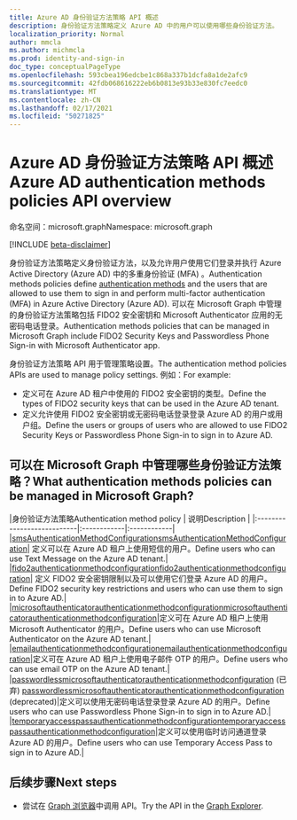 ```yaml
---
title: Azure AD 身份验证方法策略 API 概述
description: 身份验证方法策略定义 Azure AD 中的用户可以使用哪些身份验证方法。
localization_priority: Normal
author: mmcla
ms.author: michmcla
ms.prod: identity-and-sign-in
doc_type: conceptualPageType
ms.openlocfilehash: 593cbea196edcbe1c868a337b1dcfa8a1de2afc9
ms.sourcegitcommit: 42fdb068616222eb6b0813e93b33e830fc7eedc0
ms.translationtype: MT
ms.contentlocale: zh-CN
ms.lasthandoff: 02/17/2021
ms.locfileid: "50271825"
---
```

# <a name="azure-ad-authentication-methods-policies-api-overview"></a><span data-ttu-id="ae144-103">Azure AD 身份验证方法策略 API 概述</span><span class="sxs-lookup"><span data-stu-id="ae144-103">Azure AD authentication methods policies API overview</span></span>

<span data-ttu-id="ae144-104">命名空间：microsoft.graph</span><span class="sxs-lookup"><span data-stu-id="ae144-104">Namespace: microsoft.graph</span></span>

[!INCLUDE [beta-disclaimer](../../includes/beta-disclaimer.md)]

<span data-ttu-id="ae144-105">身份验证方法策略定义[](/azure/active-directory/authentication/concept-authentication-methods)身份验证方法，以及允许用户使用它们登录并执行 Azure Active Directory (Azure AD) 中的多重身份验证 (MFA) 。</span><span class="sxs-lookup"><span data-stu-id="ae144-105">Authentication methods policies define [authentication methods](/azure/active-directory/authentication/concept-authentication-methods) and the users that are allowed to use them to sign in and perform multi-factor authentication (MFA) in Azure Active Directory (Azure AD).</span></span> <span data-ttu-id="ae144-106">可以在 Microsoft Graph 中管理的身份验证方法策略包括 FIDO2 安全密钥和 Microsoft Authenticator 应用的无密码电话登录。</span><span class="sxs-lookup"><span data-stu-id="ae144-106">Authentication methods policies that can be managed in Microsoft Graph include FIDO2 Security Keys and Passwordless Phone Sign-in with Microsoft Authenticator app.</span></span>

<span data-ttu-id="ae144-107">身份验证方法策略 API 用于管理策略设置。</span><span class="sxs-lookup"><span data-stu-id="ae144-107">The authentication method policies APIs are used to manage policy settings.</span></span> <span data-ttu-id="ae144-108">例如：</span><span class="sxs-lookup"><span data-stu-id="ae144-108">For example:</span></span>

* <span data-ttu-id="ae144-109">定义可在 Azure AD 租户中使用的 FIDO2 安全密钥的类型。</span><span class="sxs-lookup"><span data-stu-id="ae144-109">Define the types of FIDO2 security keys that can be used in the Azure AD tenant.</span></span>
* <span data-ttu-id="ae144-110">定义允许使用 FIDO2 安全密钥或无密码电话登录登录 Azure AD 的用户或用户组。</span><span class="sxs-lookup"><span data-stu-id="ae144-110">Define the users or groups of users who are allowed to use FIDO2 Security Keys or Passwordless Phone Sign-in to sign in to Azure AD.</span></span>

## <a name="what-authentication-methods-policies-can-be-managed-in-microsoft-graph"></a><span data-ttu-id="ae144-111">可以在 Microsoft Graph 中管理哪些身份验证方法策略？</span><span class="sxs-lookup"><span data-stu-id="ae144-111">What authentication methods policies can be managed in Microsoft Graph?</span></span>

|<span data-ttu-id="ae144-112">身份验证方法策略</span><span class="sxs-lookup"><span data-stu-id="ae144-112">Authentication method policy</span></span>       | <span data-ttu-id="ae144-113">说明</span><span class="sxs-lookup"><span data-stu-id="ae144-113">Description</span></span> |
|:---------------------------|:------------|:------------|
|[<span data-ttu-id="ae144-114">smsAuthenticationMethodConfiguration</span><span class="sxs-lookup"><span data-stu-id="ae144-114">smsAuthenticationMethodConfiguration</span></span>](smsAuthenticationMethodConfiguration.md)| <span data-ttu-id="ae144-115">定义可以在 Azure AD 租户上使用短信的用户。</span><span class="sxs-lookup"><span data-stu-id="ae144-115">Define users who can use Text Message on the Azure AD tenant.</span></span>|
|[<span data-ttu-id="ae144-116">fido2authenticationmethodconfiguration</span><span class="sxs-lookup"><span data-stu-id="ae144-116">fido2authenticationmethodconfiguration</span></span>](fido2authenticationmethodconfiguration.md)| <span data-ttu-id="ae144-117">定义 FIDO2 安全密钥限制以及可以使用它们登录 Azure AD 的用户。</span><span class="sxs-lookup"><span data-stu-id="ae144-117">Define FIDO2 security key restrictions and users who can use them to sign in to Azure AD.</span></span>|
|[<span data-ttu-id="ae144-118">microsoftauthenticatorauthenticationmethodconfiguration</span><span class="sxs-lookup"><span data-stu-id="ae144-118">microsoftauthenticatorauthenticationmethodconfiguration</span></span>](microsoftauthenticatorauthenticationmethodconfiguration.md)|<span data-ttu-id="ae144-119">定义可在 Azure AD 租户上使用 Microsoft Authenticator 的用户。</span><span class="sxs-lookup"><span data-stu-id="ae144-119">Define users who can use Microsoft Authenticator on the Azure AD tenant.</span></span>|
|[<span data-ttu-id="ae144-120">emailauthenticationmethodconfiguration</span><span class="sxs-lookup"><span data-stu-id="ae144-120">emailauthenticationmethodconfiguration</span></span>](emailauthenticationmethodconfiguration.md)|<span data-ttu-id="ae144-121">定义可在 Azure AD 租户上使用电子邮件 OTP 的用户。</span><span class="sxs-lookup"><span data-stu-id="ae144-121">Define users who can use email OTP on the Azure AD tenant.</span></span>|
|<span data-ttu-id="ae144-122">[passwordlessmicrosoftauthenticatorauthenticationmethodconfiguration](passwordlessmicrosoftauthenticatorauthenticationmethodconfiguration.md) (已弃) </span><span class="sxs-lookup"><span data-stu-id="ae144-122">[passwordlessmicrosoftauthenticatorauthenticationmethodconfiguration](passwordlessmicrosoftauthenticatorauthenticationmethodconfiguration.md) (deprecated)</span></span>|<span data-ttu-id="ae144-123">定义可以使用无密码电话登录登录 Azure AD 的用户。</span><span class="sxs-lookup"><span data-stu-id="ae144-123">Define users who can use Passwordless Phone Sign-in to sign in to Azure AD.</span></span>|
|[<span data-ttu-id="ae144-124">temporaryaccesspassauthenticationmethodconfiguration</span><span class="sxs-lookup"><span data-stu-id="ae144-124">temporaryaccesspassauthenticationmethodconfiguration</span></span>](temporaryaccesspassauthenticationmethodconfiguration.md)|<span data-ttu-id="ae144-125">定义可以使用临时访问通道登录 Azure AD 的用户。</span><span class="sxs-lookup"><span data-stu-id="ae144-125">Define users who can use Temporary Access Pass to sign in to Azure AD.</span></span>|

## <a name="next-steps"></a><span data-ttu-id="ae144-126">后续步骤</span><span class="sxs-lookup"><span data-stu-id="ae144-126">Next steps</span></span>

* <span data-ttu-id="ae144-127">尝试在 [Graph 浏览器](https://developer.microsoft.com/graph/graph-explorer)中调用 API。</span><span class="sxs-lookup"><span data-stu-id="ae144-127">Try the API in the [Graph Explorer](https://developer.microsoft.com/graph/graph-explorer).</span></span>
